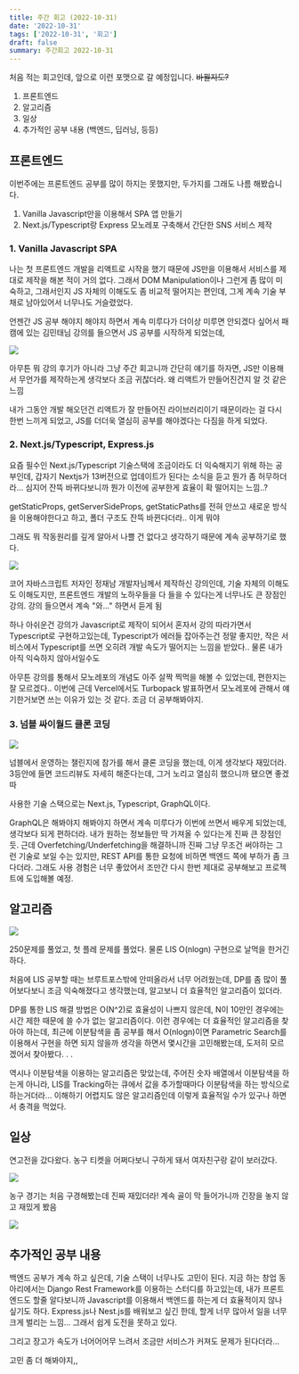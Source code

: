 ```yaml
---
title: 주간 회고 (2022-10-31)
date: '2022-10-31'
tags: ['2022-10-31', '회고']
draft: false
summary: 주간회고 2022-10-31
---
```


처음 적는 회고인데, 앞으로 이런 포맷으로 갈 예정입니다. ~~바뀔지도?~~

1. 프론트엔드
2. 알고리즘
3. 일상
4. 추가적인 공부 내용 (백엔드, 딥러닝, 등등)

## 프론트엔드

이번주에는 프론트엔드 공부를 많이 하지는 못했지만, 두가지를 그래도 나름 해봤습니다.

1. Vanilla Javascript만을 이용해서 SPA 앱 만들기
2. Next.js/Typescript랑 Express 모노레포 구축해서 간단한 SNS 서비스 제작

### 1. Vanilla Javascript SPA

나는 첫 프론트엔드 개발을 리액트로 시작을 했기 때문에 JS만을 이용해서 서비스를 제대로 제작을 해본 적이 거의 없다. 그래서 DOM Manipulation이나 그런게 좀 많이 미숙하고, 그래서인지 JS 자체의 이해도도 좀 비교적 떨어지는 편인데, 그게 계속 기술 부채로 남아있어서 너무나도 거슬렸었다.

언젠간 JS 공부 해야지 해야지 하면서 계속 미루다가 더이상 미루면 안되겠다 싶어서 패캠에 있는 김민태님 강의를 들으면서 JS 공부를 시작하게 되었는데,

![](https://velog.velcdn.com/images/bokdol11859/post/76fff552-6145-422a-91b7-e5b8788b2ebd/image.png)

아무튼 뭐 강의 후기가 아니라 그냥 주간 회고니까 간단히 얘기를 하자면, JS만 이용해서 무언가를 제작하는게 생각보다 조금 귀찮더라. 왜 리액트가 만들어진건지 알 것 같은 느낌

내가 그동안 개발 해오던건 리액트가 잘 만들어진 라이브러리이기 때문이라는 걸 다시 한번 느끼게 되었고, JS를 더더욱 열심히 공부를 해야겠다는 다짐을 하게 되었다.

### 2. Next.js/Typescript, Express.js

요즘 필수인 Next.js/Typescript 기술스택에 조금이라도 더 익숙해지기 위해 하는 공부인데, 갑자기 Nextjs가 13버전으로 업데이트가 된다는 소식을 듣고 뭔가 좀 허무하더라... 심지어 잔뜩 바뀌다보니까 뭔가 이전에 공부한게 효율이 확 떨어지는 느낌..?

getStaticProps, getServerSideProps, getStaticPaths를 전혀 안쓰고 새로운 방식을 이용해야한다고 하고, 폴더 구조도 잔뜩 바뀐다더라.. 이게 뭐야

그래도 뭐 작동원리를 깊게 알아서 나쁠 건 없다고 생각하기 때문에 계속 공부하기로 했다.

![](https://velog.velcdn.com/images/bokdol11859/post/45d0a541-1187-48f1-84f3-9243a41c4230/image.png)

코어 자바스크립트 저자인 정재남 개발자님께서 제작하신 강의인데, 기술 자체의 이해도도 이해도지만, 프론트엔드 개발의 노하우들을 다 들을 수 있다는게 너무나도 큰 장점인 강의. 강의 들으면서 계속 "와..." 하면서 듣게 됨

하나 아쉬운건 강의가 Javascript로 제작이 되어서 혼자서 강의 따라가면서 Typescript로 구현하고있는데, Typescript가 에러들 잡아주는건 정말 좋지만, 작은 서비스에서 Typescript를 쓰면 오히려 개발 속도가 떨어지는 느낌을 받았다.. 물론 내가 아직 익숙하지 않아서일수도

아무튼 강의를 통해서 모노레포의 개념도 아주 살짝 찍먹을 해볼 수 있었는데, 편한지는 잘 모르겠다.. 이번에 근데 Vercel에서도 Turbopack 발표하면서 모노레포에 관해서 얘기한거보면 쓰는 이유가 있는 것 같다. 조금 더 공부해봐야지.

### 3. 넘블 싸이월드 클론 코딩

![](https://velog.velcdn.com/images/bokdol11859/post/edecdcd8-1996-4bff-adff-608a6df9a7c3/image.png)

넘블에서 운영하는 챌린지에 참가를 해서 클론 코딩을 했는데, 이게 생각보다 재밌더라. 3등안에 들면 코드리뷰도 자세히 해준다는데, 그거 노리고 열심히 했으니까 됐으면 좋겠따

사용한 기술 스택으로는 Next.js, Typescript, GraphQL이다.

GraphQL은 해봐야지 해봐야지 하면서 계속 미루다가 이번에 쓰면서 배우게 되었는데, 생각보다 되게 편하더라. 내가 원하는 정보들만 딱 가져올 수 있다는게 진짜 큰 장점인듯. 근데 Overfetching/Underfetching을 해결하니까 진짜 그냥 무조건 써야하는 그런 기술로 보일 수는 있지만, REST API를 통한 요청에 비하면 백엔드 쪽에 부하가 좀 크다더라. 그래도 사용 경험은 너무 좋았어서 조만간 다시 한번 제대로 공부해보고 프로젝트에 도입해볼 예정.

## 알고리즘

![](https://velog.velcdn.com/images/bokdol11859/post/cd0e0638-ec55-4938-aa43-849a0656d2c0/image.png)

250문제를 풀었고, 첫 플레 문제를 풀었다. 물론 LIS O(nlogn) 구현으로 날먹을 한거긴 하다.

처음에 LIS 공부할 때는 브루트포스밖에 안떠올라서 너무 어려웠는데, DP를 좀 많이 풀어보다보니 조금 익숙해졌다고 생각했는데, 알고보니 더 효율적인 알고리즘이 있더라.

DP를 통한 LIS 해결 방법은 O(N^2)로 효율성이 나쁘지 않은데, N이 10만인 경우에는 시간 제한 때문에 쓸 수가 없는 알고리즘이다. 이런 경우에는 더 효율적인 알고리즘을 찾아야 하는데, 최근에 이분탐색을 좀 공부를 해서 O(nlogn)이면 Parametric Search를 이용해서 구현을 하면 되지 않을까 생각을 하면서 몇시간을 고민해봤는데, 도저히 모르겠어서 찾아봤다. . .

역시나 이분탐색을 이용하는 알고리즘은 맞았는데, 주어진 숫자 배열에서 이분탐색을 하는게 아니라, LIS를 Tracking하는 큐에서 값을 추가할때마다 이분탐색을 하는 방식으로 하는거더라... 이해하기 어렵지도 않은 알고리즘인데 이렇게 효율적일 수가 있구나 하면서 충격을 먹었다.

## 일상

연고전을 갔다왔다. 농구 티켓을 어쩌다보니 구하게 돼서 여자친구랑 같이 보러갔다.

![](https://velog.velcdn.com/images/bokdol11859/post/2050a688-eb0a-448f-816f-eba4a332c094/image.png)

농구 경기는 처음 구경해봤는데 진짜 재밌더라! 계속 골이 막 들어가니까 긴장을 놓지 않고 재밌게 봤음

![](https://velog.velcdn.com/images/bokdol11859/post/5a330bad-e181-40b0-b312-9a278affa461/image.png)

## 추가적인 공부 내용

백엔드 공부가 계속 하고 싶은데, 기술 스택이 너무나도 고민이 된다. 지금 하는 창업 동아리에서는 Django Rest Framework를 이용하는 스터디를 하고있는데, 내가 프론트엔드도 할줄 알다보니까 Javascript를 이용해서 백엔드를 하는게 더 효율적이지 않나 싶기도 하다. Express.js나 Nest.js를 배워보고 싶긴 한데, 할게 너무 많아서 일을 너무 크게 벌리는 느낌... 그래서 쉽게 도전을 못하고 있다.

그리고 장고가 속도가 너어어어무 느려서 조금만 서비스가 커져도 문제가 된다더라...

고민 좀 더 해봐야지,,
